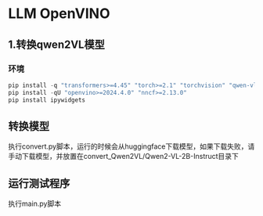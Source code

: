 # LLM OpenVINO

## 1.转换qwen2VL模型

### 环境

```Python
pip install -q "transformers>=4.45" "torch>=2.1" "torchvision" "qwen-vl-utils" "Pillow" "gradio>=4.36" --extra-index-url https://download.pytorch.org/whl/cpu
pip install -qU "openvino>=2024.4.0" "nncf>=2.13.0"
pip install ipywidgets
```


## 转换模型

执行convert.py脚本，运行的时候会从huggingface下载模型，如果下载失败，请手动下载模型，并放置在convert_Qwen2VL/Qwen2-VL-2B-Instruct目录下

## 运行测试程序

执行main.py脚本


